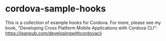 # cordova-sample-hooks

This is a collection of example hooks for Cordova.  For more, please see my book, "Developing Cross Platform Mobile Applications with Cordova CLI": https://leanpub.com/developingwithcordovacli
